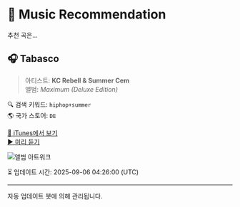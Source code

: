 
# 🎵 Music Recommendation

추천 곡은...

## 🎧 Tabasco  
> 아티스트: **KC Rebell & Summer Cem**  
> 앨범: _Maximum (Deluxe Edition)_  

🔍 검색 키워드: `hiphop+summer`  
🌎 국가 스토어: `DE`

[🔗 iTunes에서 보기](https://music.apple.com/de/album/tabasco/1225659460?i=1225660419&uo=4)  
[▶️ 미리 듣기](https://audio-ssl.itunes.apple.com/itunes-assets/AudioPreview125/v4/79/cc/e9/79cce954-577e-00ee-33ac-8e528905e8ee/mzaf_10507657412861614104.plus.aac.p.m4a)

![앨범 아트워크](https://is1-ssl.mzstatic.com/image/thumb/Music114/v4/40/81/dd/4081dde6-9f8c-9074-34e7-4cf4b731265e/190295807511.jpg/100x100bb.jpg)

⏳ 업데이트 시간: 2025-09-06 04:26:00 (UTC)

---
자동 업데이트 봇에 의해 관리됩니다.
